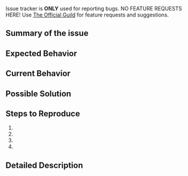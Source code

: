 Issue tracker is **ONLY** used for reporting bugs. NO FEATURE REQUESTS HERE! Use [The Official Guild](https://discordapp.com/invite/f43DKbA) for feature requests and suggestions.

## Summary of the issue
<!--- Provide a general summary of the issue in the Title above -->

## Expected Behavior
<!--- Tell us what should happen -->

## Current Behavior
<!--- Tell us what happens instead of the expected behavior -->

## Possible Solution
<!--- Not obligatory, but suggest a fix/reason for the bug, -->

## Steps to Reproduce
<!--- Provide a link to a live example, or an unambiguous set of steps to -->
<!--- reproduce this bug. Include code to reproduce, if relevant -->
1.
2.
3.
4.

## Detailed Description
<!--- Provide a detailed description of the change or addition you are proposing -->
